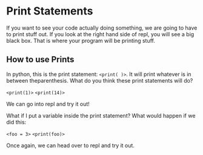# Print Statements

If you want to see your code actually doing something, we are going to have to print stuff    out. If you look at the right hand side of repl, you will see a big black box. That is where  your program will be printing stuff.

## How to use Prints

In python, this is the print statement: `<print( )>`. It will print whatever is in between theparenthesis. What do you think these print statements will do?

`<print(1)>`
`<print(14)>`

We can go into repl and try it out!

What if I put a variable inside the print statement? What would happen if we did this:

`<foo = 3>`
`<print(foo)>`

Once again, we can head over to repl and try it out. 
